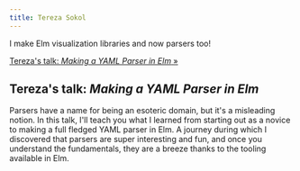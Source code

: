 ```yaml
---
title: Tereza Sokol
---
```


I make Elm visualization libraries and now parsers too!

[Tereza's talk: *Making a YAML Parser in Elm* &raquo;](directive:more)

## Tereza's talk: *Making a YAML Parser in Elm*

Parsers have a name for being an esoteric domain, but it's a misleading notion. In this talk, I'll teach you what I learned from starting out as a novice to making a full fledged YAML parser in Elm. A journey during which I discovered that parsers are super interesting and fun, and once you understand the fundamentals, they are a breeze thanks to the tooling available in Elm.
